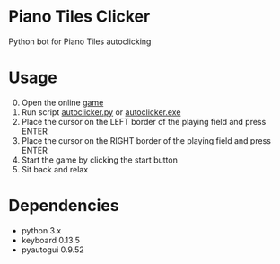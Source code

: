 # Piano Tiles Clicker
Python bot for Piano Tiles autoclicking

# Usage
0. Open the online [game](https://www.crazygames.ru/igra/piano-tiles-2-online)
1. Run script [autoclicker.py](https://google.com) or [autoclicker.exe](https://google.com)
2. Place the cursor on the LEFT border of the playing field and press ENTER
3. Place the cursor on the RIGHT border of the playing field and press ENTER
4. Start the game by clicking the start button
5. Sit back and relax

# Dependencies
* python 3.x
* keyboard 0.13.5
* pyautogui 0.9.52
